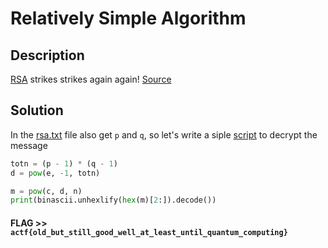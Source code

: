 # Relatively Simple Algorithm

## Description

[RSA](rsa.txt) strikes strikes again again! [Source](rsa.py)

## Solution

In the [rsa.txt](rsa.txt) file also get `p` and `q`, so let's write a siple [script](RelativelySimpleAlgorithm.py) to decrypt the message

```python
totn = (p - 1) * (q - 1)
d = pow(e, -1, totn)

m = pow(c, d, n)
print(binascii.unhexlify(hex(m)[2:]).decode())
```

#### **FLAG >>** `actf{old_but_still_good_well_at_least_until_quantum_computing}`